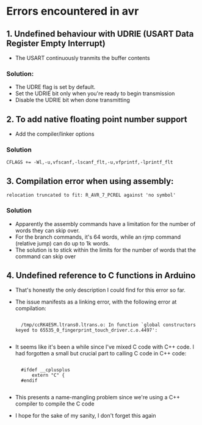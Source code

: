 
# Errors encountered in avr

## 1. Undefined behaviour with UDRIE (USART Data Register Empty Interrupt)
- The USART continuously tranmits the buffer contents

### Solution:
- The UDRE flag is set by default.
- Set the UDRIE bit only when you're ready to begin transmission
- Disable the UDRIE bit when done transmitting

## 2. To add native floating point number support
- Add the compiler/linker options

### Solution
	CFLAGS += -Wl,-u,vfscanf,-lscanf_flt,-u,vfprintf,-lprintf_flt
	
## 3. Compilation error when using assembly:
	relocation truncated to fit: R_AVR_7_PCREL against 'no symbol'
	
### Solution
- Apparently the assembly commands have a limitation for the number of words they can skip over.
- For the branch commands, it's 64 words, while an rjmp command (relative jump) can do up to 1k words.
- The solution is to stick within the limits for the number of words that the command can skip over
	

## 4. Undefined reference to C functions in Arduino
- That's honestly the only description I could find for this error so far.
- The issue manifests as a linking error, with the following error at compilation:
	<pre><code>
	/tmp/ccRK4E5M.ltrans0.ltrans.o: In function `global constructors keyed to 65535_0_fingerprint_touch_driver.c.o.4497':
	</code></pre>
	
- It seems like it's been a while since I've mixed C code with C++ code. I had forgotten a small but crucial part to calling C code in C++ code:
	<pre><code>
	#ifdef __cplusplus
		extern "C" {
	#endif
	</code></pre>
	
- This presents a name-mangling problem since we're using a C++ compiler to compile the C code
- I hope for the sake of my sanity, I don't forget this again
